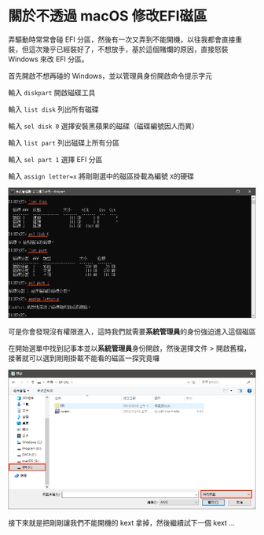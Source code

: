 # 關於不透過 macOS 修改EFI磁區

弄驅動時常常會碰 EFI 分區，然後有一次又弄到不能開機，以往我都會直接重裝，但這次幾乎已經裝好了，不想放手，基於這個賭爛的原因，直接怒裝 Windows 來改 EFI 分區。

首先開啟不想再碰的 Windows，並以管理員身份開啟命令提示字元

輸入 `diskpart` 開啟磁碟工具

輸入 `list disk` 列出所有磁碟

輸入 `sel disk 0` 選擇安裝黑蘋果的磁碟（磁碟編號因人而異）

輸入 `list part` 列出磁碟上所有分區

輸入 `sel part 1` 選擇 EFI 分區

輸入 `assign letter=x` 將剛剛選中的磁區掛載為編號 `X`的硬碟

![](../.gitbook/assets/4-2_1.png)

可是你會發現沒有權限進入，這時我們就需要**系統管理員**的身份強迫進入這個磁區

在開始選單中找到記事本並以**系統管理員**身份開啟，然後選擇文件 &gt; 開啟舊檔，接著就可以選到剛剛掛載不能看的磁區一探究竟囉

![](../.gitbook/assets/4-2_2.png)

接下來就是把剛剛讓我們不能開機的 kext 拿掉，然後繼續試下一個 kext ...



